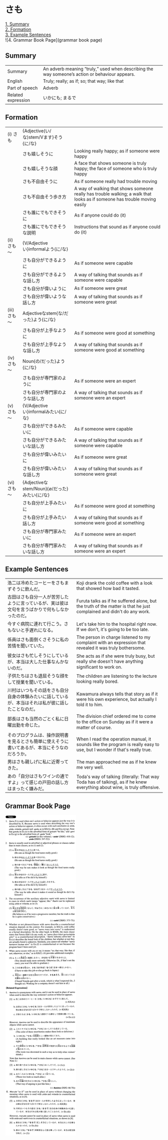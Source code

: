 # さも

[1. Summary](#summary)<br>
[2. Formation](#formation)<br>
[3. Example Sentences](#example-sentences)<br>
![4. Grammar Book Page](grammar book page)<br>


## Summary

<table><tr>   <td>Summary</td>   <td>An adverb meaning “truly,” used when describing the way someone’s action or behaviour appears.</td></tr><tr>   <td>English</td>   <td>Truly; really; as if; so; that way; like that</td></tr><tr>   <td>Part of speech</td>   <td>Adverb</td></tr><tr>   <td>Related expression</td>   <td>いかにも; まるで</td></tr></table>

## Formation

<table class="table"><tbody><tr class="tr head"><td class="td"><span class="numbers">(i)</span> <span class="concept">さも</span></td><td class="td"><span class="concept"></span><span>{Adjective(い/な)stem/Vます}そう{に/な}</span></td><td class="td"></td></tr><tr class="tr"><td class="td"></td><td class="td"><span class="concept">さも</span><span>嬉しそうに</span></td><td class="td"><span>Looking really happy; as if someone were happy</span></td></tr><tr class="tr"><td class="td"></td><td class="td"><span class="concept">さも</span><span>嬉しそうな顔</span></td><td class="td"><span>A face that shows someone is truly happy; the face of someone who is truly happy</span></td></tr><tr class="tr"><td class="td"></td><td class="td"><span class="concept">さも</span><span>不自由そうに</span></td><td class="td"><span>As if someone really had trouble moving</span></td></tr><tr class="tr"><td class="td"></td><td class="td"><span class="concept">さも</span><span>不自由そう歩き方</span></td><td class="td"><span>A way of walking that shows someone really has trouble walking; a walk that looks as if someone has trouble moving easily</span></td></tr><tr class="tr"><td class="td"></td><td class="td"><span class="concept">さも</span><span>誰にでもできそうに</span></td><td class="td"><span>As if anyone could do (it)</span> </td></tr><tr class="tr"><td class="td"></td><td class="td"><span class="concept">さも</span><span>誰にでもできそうな説明</span></td><td class="td"><span>Instructions that sound as if anyone could do (it)</span> </td></tr><tr class="tr head"><td class="td"><span class="numbers">(ii)</span> <span class="concept">さも</span><span class="bold">～</span></td><td class="td"><span class="concept"></span><span>{V/Adjectiveい}informalよう{に/な}</span></td><td class="td"></td></tr><tr class="tr"><td class="td"></td><td class="td"><span class="concept">さも</span><span>自分ができるように</span></td><td class="td"><span>As if someone were capable</span></td></tr><tr class="tr"><td class="td"></td><td class="td"><span class="concept">さも</span><span>自分ができるような話し方</span></td><td class="td"><span>A way of talking that sounds as if someone were capable</span></td></tr><tr class="tr"><td class="td"></td><td class="td"><span class="concept">さも</span><span>自分が偉いように</span></td><td class="td"><span>As if someone were great</span></td></tr><tr class="tr"><td class="td"></td><td class="td"><span class="concept">さも</span><span>自分が偉いような話し方</span></td><td class="td"><span>A way of talking that sounds as if someone were great</span></td></tr><tr class="tr head"><td class="td"><span class="numbers">(iii)</span> <span class="concept">さも</span><span class="bold">～</span></td><td class="td"><span class="concept"></span><span>Adjectiveなstem{な/だった}よう{に/な}</span></td><td class="td"></td></tr><tr class="tr"><td class="td"></td><td class="td"><span class="concept">さも</span><span>自分が上手なように</span></td><td class="td"><span>As if someone were good at something</span></td></tr><tr class="tr"><td class="td"></td><td class="td"><span class="concept">さも</span><span>自分が上手なような話し方</span></td><td class="td"><span>A way of talking that sounds as if someone were good at something</span></td></tr><tr class="tr head"><td class="td"><span class="numbers">(iv)</span> <span class="concept">さも</span><span class="bold">～</span></td><td class="td"><span class="concept"></span><span>Noun{の/だった}よう{に/な}</span></td><td class="td"></td></tr><tr class="tr"><td class="td"></td><td class="td"><span class="concept">さも</span><span>自分が専門家のように</span></td><td class="td"><span>As if someone were an expert</span></td></tr><tr class="tr"><td class="td"></td><td class="td"><span class="concept">さも</span><span>自分が専門家のような話し方</span></td><td class="td"><span>A way of talking that sounds as if someone were an expert</span></td></tr><tr class="tr head"><td class="td"><span class="numbers">(v)</span> <span class="concept">さも</span><span class="bold">～</span></td><td class="td"><span class="concept"></span><span>{V/Adjectiveい}informalみたい{に/な}</span></td><td class="td"></td></tr><tr class="tr"><td class="td"></td><td class="td"><span class="concept">さも</span><span>自分ができるみたいに</span></td><td class="td"><span>As if someone were capable</span></td></tr><tr class="tr"><td class="td"></td><td class="td"><span class="concept">さも</span><span>自分ができるみたいな話し方</span></td><td class="td"><span>A way of talking that sounds as if someone were capable</span></td></tr><tr class="tr"><td class="td"></td><td class="td"><span class="concept">さも</span><span>自分が偉いみたいに</span></td><td class="td"><span>As if someone were great</span></td></tr><tr class="tr"><td class="td"></td><td class="td"><span class="concept">さも</span><span>自分が偉いみたいな話し方</span></td><td class="td"><span>A way of talking that sounds as if someone were great</span></td></tr><tr class="tr head"><td class="td"><span class="numbers">(vi)</span> <span class="concept">さも</span><span class="bold">～</span></td><td class="td"><span class="concept"></span><span>{Adjectiveなstem/Noun}{∅/だった}みたい{に/な}</span></td><td class="td"></td></tr><tr class="tr"><td class="td"></td><td class="td"><span class="concept">さも</span><span>自分が上手みたいに</span></td><td class="td"><span>As if someone were good at something</span></td></tr><tr class="tr"><td class="td"></td><td class="td"><span class="concept">さも</span><span>自分が上手みたい話し方</span></td><td class="td"><span>A way of talking that sounds as if someone were good at something</span></td></tr><tr class="tr"><td class="td"></td><td class="td"><span class="concept">さも</span><span>自分が専門家みたいに</span></td><td class="td"><span>As if someone were an expert</span></td></tr><tr class="tr"><td class="td"></td><td class="td"><span class="concept">さも</span><span>自分が専門家みたいな話し方</span></td><td class="td"><span>A way of talking that sounds as if someone were an expert</span></td></tr></tbody></table>

## Example Sentences

<table><tr>   <td>浩二は冷めたコーヒーをさもまずそうに飲んだ。</td>   <td>Koji drank the cold coffee with a look that showed how bad it tasted.</td></tr><tr>   <td>古田はさも自分一人が苦労したように言っているが、実は彼は文句を言うばかりで何もしなかったのだ。</td>   <td>Furuta talks as if he suffered alone, but the truth of the matter is that he just complained and didn't do any work.</td></tr><tr>   <td>今すぐ病院に連れて行こう。さもないと手遅れになる。</td>   <td>Let's take him to the hospital right now. If we don't, it's going to be too late.</td></tr><tr>   <td>係員はさも面倒くさそうに私の苦情を聞いていた。</td>   <td>The person in charge listened to my complaint with an expression that revealed it was truly bothersome.</td></tr><tr>   <td>彼女はさも忙しそうにしているが、本当は大した仕事なんかないのだ。</td>   <td>She acts as if she were truly busy, but really she doesn't have anything signiﬁcant to work on.</td></tr><tr>   <td>子供たちはさも退屈そうな顔をして授業を聞いている。</td>   <td>The children are listening to the lecture looking really bored.</td></tr><tr>   <td>川村はいつもその話をさも自分自身の体験みたいに話しているが、本当はそれは私が彼に話したことなのだ。</td>   <td>Kawamura always tells that story as if it were his own experience, but actually I told it to him.</td></tr><tr>   <td>部長はさも当然のごとく私に日曜出勤を命じた。</td>   <td>The division chief ordered me to come to the ofﬁce on Sunday as if it were a matter of course.</td></tr><tr>   <td>そのプログラムは、操作説明書を見るとさも簡単に使えそうに書いてあるが、本当にそうなのだろうか。</td>   <td>When I read the operation manual, it sounds like the program is really easy to use, but I wonder if that's really true.</td></tr><tr>   <td>男はさも親しげに私に近寄ってきた。</td>   <td>The man approached me as if he knew me very well.</td></tr><tr>   <td>あの「自分はさもワインの通ですよ」って感じの戸田の話し方はまったく嫌みだ。</td>   <td>Toda's way of talking (literally: That way Toda has of talking), as if he knew everything about wine, is truly offensive.</td></tr></table>

## Grammar Book Page

![](../img/Advancedさも.png)

